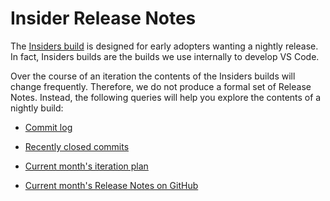 # Insider Release Notes

The [Insiders build](https://code.visualstudio.com/blogs/2016/05/23/evolution-of-insiders) is designed for early adopters wanting a nightly release. In fact, Insiders builds are the builds we use internally to develop VS Code. 

Over the course of an iteration the contents of the Insiders builds will change frequently. Therefore, we do not produce a formal set of Release Notes. Instead, the following queries will help you explore the contents of a nightly build:

* [Commit log](https://github.com/Microsoft/vscode/commits/master)

* [Recently closed commits](https://github.com/Microsoft/vscode/issues?utf8=%E2%9C%93&q=is%3Aissue+is%3Aclosed) 

* [Current month's iteration plan](https://github.com/Microsoft/vscode/issues?utf8=%E2%9C%93&q=is%3Aissue+label%3Aiteration-plan+)

* [Current month's Release Notes on GitHub](https://github.com/Microsoft/vscode-docs/blob/vnext/release-notes)